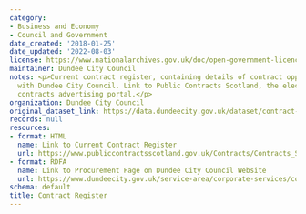 ```yaml
---
category:
- Business and Economy
- Council and Government
date_created: '2018-01-25'
date_updated: '2022-08-03'
license: https://www.nationalarchives.gov.uk/doc/open-government-licence/version/3/
maintainer: Dundee City Council
notes: <p>Current contract register, containing details of contract opportunities
  with Dundee City Council. Link to Public Contracts Scotland, the electronic national
  contracts advertising portal.</p>
organization: Dundee City Council
original_dataset_link: https://data.dundeecity.gov.uk/dataset/contract-register
records: null
resources:
- format: HTML
  name: Link to Current Contract Register
  url: https://www.publiccontractsscotland.gov.uk/Contracts/Contracts_Search.aspx?AuthID=AA00220
- format: RDFA
  name: Link to Procurement Page on Dundee City Council Website
  url: https://www.dundeecity.gov.uk/service-area/corporate-services/corporate-finance/procurement
schema: default
title: Contract Register
---
```

